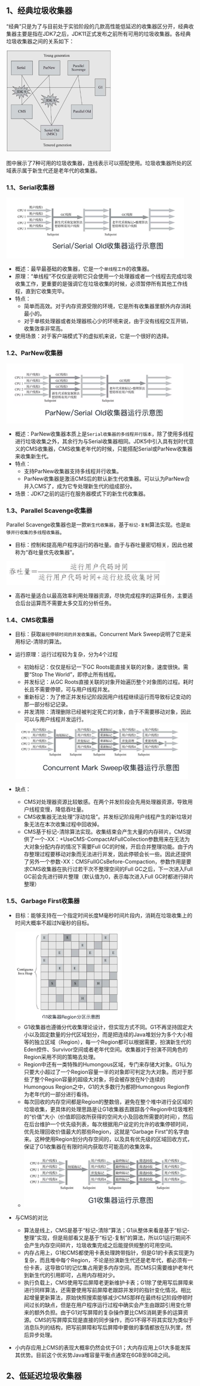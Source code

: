 ## 1、经典垃圾收集器

“经典”只是为了与目前处于实验阶段的几款高性能低延迟的收集器区分开，经典收集器主要是指在JDK7之后，JDK11正式发布之前所有可用的垃圾收集器。各经典垃圾收集器之间的关系如下：

<img src=".images/20200410234314.png" alt="image-20200314132336757" style="zoom: 33%;" />

图中展示了7种可用的垃圾收集器，连线表示可以搭配使用。垃圾收集器所处的区域表示属于新生代还是老年代的收集器。



### 1.1、Serial收集器

<img src=".images/20200410234317.png" alt="image-20200314134416842" style="zoom:50%;" />

- 概述：最早最基础的收集器，它是一个`单线程工作`的收集器。
- 原理：“单线程”不仅仅是说明它只会使用一个处理器或者一个线程去完成垃圾收集工作，更重要的是强调它在垃圾收集的时候，必须暂停所有其他工作线程，直到它收集完毕。	
- 特点：
  - 简单而高效。对于内存资源受限的环境，它是所有收集器里额外内存消耗最小的。
  - 对于单核处理器或者处理器核心少的环境来说，由于没有线程交互开销，收集效率非常高。
- 使用场景：对于客户端模式下的虚拟机来说，它是一个很好的选择。



### 1.2、ParNew收集器

<img src=".images/20200410234320.png" alt="image-20200314134451916" style="zoom:50%;" />

- 概述：ParNew收集器本质上是`Serial收集器的多线程并行版本`，除了使用多线程进行垃圾收集之外，其余行为与Serial收集器相同。JDK5中引入具有划时代意义的CMS收集器，CMS收集老年代的时候，只能搭配Serial或ParNew收集器来收集新生代。
- 特点：
  - 支持ParNew收集器支持多线程并行收集。
  - ParNew收集器是激活CMS后的默认新生代收集器。可以认为ParNew合并入CMS了，成为它专处理新生代的组成部分。
- 场景：JDK7之前的运行在服务器模式下的新生代收集器。



### 1.3、Parallel Scavenge收集器

Parallel Scavenge收集器也是一款`新生代收集器`，基于`标记-复制`算法实现。也是`能够并行收集的多线程收集器`。

- 目标：控制和提高用户程序运行的吞吐量。由于与吞吐量密切相关，因此也被称为“吞吐量优先收集器”。

<img src=".images/20200410234330.png" alt="image-20200314143904951" style="zoom:50%;" />

- 高吞吐量适合以最高效率利用处理器资源，尽快完成程序的运算任务，主要适合后台运算而不需要太多交互的分析任务。



### 1.4、CMS收集器

- 目标：获取`最短停顿时间的并发收集器`。Concurrent Mark Sweep说明了它是采用标记-清除的算法。

- 运行原理：运行过程较为复杂，分为4个过程

  - 初始标记：仅仅是标记一下GC Roots能直接关联的对象，速度很快。需要“Stop The World”，即停止所有线程。
  - 并发标记：从GC Roots直接关联的对象开始遍历整个对象图的过程。耗时长且不需要停顿，可与用户线程并发。
  - 重新标记：为了修正并发标记阶段因用户线程继续运行而导致标记变动的那一部分标记记录。
  - 并发清除：清理删除已经被判定死亡的对象，由于不需要移动对象，因此可以与用户线程并发运行。

  <img src=".images/20200410234337.png" alt="image-20200314191301067" style="zoom:50%;" />

- 缺点：

  - CMS对处理器资源比较敏感。在两个并发阶段会先用处理器资源，导致用户线程变慢，降低吞吐量。
  - CMS收集器无法处理“浮动垃圾”。并发标记阶段用户线程产生的新垃圾对象无法在本次收集过程中回收掉。
  - CMS基于标记-清除算法实现。收集结束会产生大量的内存碎片。CMS提供了一个-XX：+UseCMS-CompactAtFullCollection参数用来在无法为大对象分配内存的情况下需要Full GC的时候，开启合并整理功能。由于内存整理过程要移动对象而无法进行并发，因此停顿会长一些。因此还提供了另外一个参数-XX：CMSFullGCsBefore-Compaction，参数作用是要求CMS收集器在执行过若干次不整理空间的Full GC之后，下一次进入Full GC前会先进行碎片整理（默认值为0，表示每次进入Full GC时都进行碎片整理）

  

### 1.5、Garbage First收集器

- 目标：能够支持在一个指定时间长度M毫秒时间片段内，消耗在垃圾收集上的时间大概率不超过N毫秒的目标。

  <img src=".images/20200410234342.png" alt="image-20200314212446537" style="zoom: 33%;" />

  - G1收集器也遵循分代收集理论设计，但实现方式不同。G1不再坚持固定大小以及固定数量的分代区域划分，而是把连续的Java堆划分为多个大小相等的独立区域（Region），每一个Region都可以根据需要，扮演新生代的Eden控件、Survivor空间或者老年代空间。收集器对于扮演不同角色的Region采用不同的策略去处理。
  - Region中还有一类特殊的Humongous区域，专门来存储大对象。G1认为只要大小超过了一个Region容量一半的对象即可判定为大对象。而对于那些了整个Region容量的超级大对象，将会被存放在N个连续的Humongous Region之中，G1的大多数行为都把Humongous Region作为老年代的一部分进行看待。
  - 每次回收的内存空间都是Region的整数倍，避免在整个堆中进行全区域的垃圾收集，更具体的处理思路是让G1收集器去跟踪各个Region中垃圾堆积的“价值”大小（价值即回收所获得的空间大小及回收所需要的时间），然后在后台维护一个优先级列表，每次根据用户设定的允许的收集停顿时间，优先处理回收价值最大的那些Region，这就是“Garbage First”的名字由来。这种使用Region划分内存空间的，以及具有优先级的区域回收方式，保证了G1收集器在有限时间内获取尽可能高的收集效率。
  - <img src=".images/20200410234348.png" alt="image-20200314221719949" style="zoom:50%;" />

- 与CMS的对比

  - 算法是线上，CMS是基于“标记-清除”算法；G1从整体来看是基于“标记-整理”实现，但是局部看又是基于“标记-复制”的算法，所以G1运行期间不会产生内存空间碎片，垃圾收集完成之后能提供规整的可用空间。
  - 内存占用上，G1和CMS都使用卡表处理跨带指针，但是G1的卡表实现更为复杂，而且堆中每个Region，不论是扮演新生代还是老年代，都必须有一份卡表，这导致G1的记忆集占用更多内存空间。而CMS只需要维护老年代到新生代的引用即可，占用内存相对少。
  - 执行负载上，CMS使用写后屏障老更新维护卡表；G1除了使用写后屏障来进行同样算法，还需要使用写前屏障老跟踪并发时的指针变化情况。相比起增量更新算法，原始快照搜索能够减少CMS那样在最终标记阶段停顿时间过长的缺点，但是在用户程序运行过程中确实会产生由跟踪引用变化带来的额外负担。由于G1对写屏障的复杂操作要比CMS消耗更多的运算资源。CMS的写屏障实现是直接的同步操作，而G1不得不将其实现为类似于消息队列的结构，把写前屏障和写后屏障中要做的事情都放在队列里，然后异步处理。

- 小内存应用上CMS的表现大概率仍然会优于G1；大内存应用上G1大多能发挥其优势。目前这个优劣势Java堆容量平衡点通常在6GB至8GB之间。

## 2、低延迟垃圾收集器

